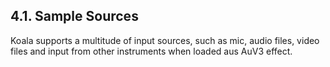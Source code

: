 ---
---

## 4.1. Sample Sources

Koala supports a multitude of input sources, such as mic, audio files, video files and input from other instruments when loaded aus AuV3 effect. 
